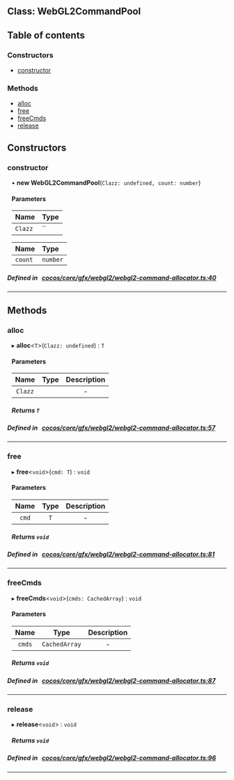 
## Class: WebGL2CommandPool





<div class="table-of-content">
<h2>Table of contents</h2>


### Constructors

- [ constructor](#constructor)

### Methods

- [ alloc](#alloc)
- [ free](#free)
- [ freeCmds](#freeCmds)
- [ release](#release)
</div>

## Constructors


### constructor
<div style="margin-left: 10px;">

• **new WebGL2CommandPool**(`Clazz: undefined, count: number`)

#### Parameters
| Name | Type |
| :------ | :------ |
| `Clazz` | `` |





| Name | Type |
| :------ | :------ |
| `count` | `number` |





</div>

##### Defined in &nbsp;   [cocos/core/gfx/webgl2/webgl2-command-allocator.ts:40](https://github.com/cocos-creator/engine/blob/c7bf6b8a9/cocos/core/gfx/webgl2/webgl2-command-allocator.ts#L40)&nbsp;


---

<!---->
## Methods

### alloc
<div style="margin-left: 10px;">

▸   **alloc**<`T`\>(`Clazz: undefined`) : `T`




<!---->
<!--    #### Returns `T` -->
<!---->

#### Parameters

| Name | Type | Description |
| :------: | :------: | :------: |
| `Clazz` |  | - |



##### Returns `T`




</div>

##### Defined in &nbsp;   [cocos/core/gfx/webgl2/webgl2-command-allocator.ts:57](https://github.com/cocos-creator/engine/blob/c7bf6b8a9/cocos/core/gfx/webgl2/webgl2-command-allocator.ts#L57)&nbsp;
___
### free
<div style="margin-left: 10px;">

▸   **free**<`void`\>(`cmd: T`) : `void`




<!---->
<!--    #### Returns `void` -->
<!---->

#### Parameters

| Name | Type | Description |
| :------: | :------: | :------: |
| `cmd` | `T` | - |



##### Returns `void`




</div>

##### Defined in &nbsp;   [cocos/core/gfx/webgl2/webgl2-command-allocator.ts:81](https://github.com/cocos-creator/engine/blob/c7bf6b8a9/cocos/core/gfx/webgl2/webgl2-command-allocator.ts#L81)&nbsp;
___
### freeCmds
<div style="margin-left: 10px;">

▸   **freeCmds**<`void`\>(`cmds: CachedArray`) : `void`




<!---->
<!--    #### Returns `void` -->
<!---->

#### Parameters

| Name | Type | Description |
| :------: | :------: | :------: |
| `cmds` | `CachedArray` | - |



##### Returns `void`




</div>

##### Defined in &nbsp;   [cocos/core/gfx/webgl2/webgl2-command-allocator.ts:87](https://github.com/cocos-creator/engine/blob/c7bf6b8a9/cocos/core/gfx/webgl2/webgl2-command-allocator.ts#L87)&nbsp;
___
### release
<div style="margin-left: 10px;">

▸   **release**<`void`\> : `void`




<!---->
<!--    #### Returns `void` -->
<!---->


##### Returns `void`




</div>

##### Defined in &nbsp;   [cocos/core/gfx/webgl2/webgl2-command-allocator.ts:96](https://github.com/cocos-creator/engine/blob/c7bf6b8a9/cocos/core/gfx/webgl2/webgl2-command-allocator.ts#L96)&nbsp;
___
<!---->



